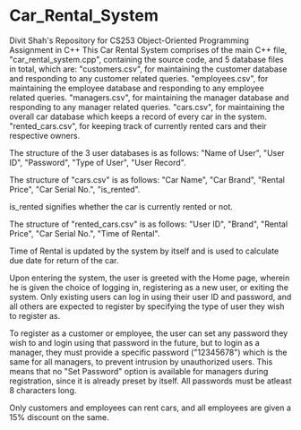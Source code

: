 # Car_Rental_System
Divit Shah's Repository for CS253 Object-Oriented Programming Assignment in C++
This Car Rental System comprises of the main C++ file, "car_rental_system.cpp", containing the source code, and 5 database files in total, which are:
"customers.csv", for maintaining the customer database and responding to any customer related queries.
"employees.csv", for maintaining the employee database and responding to any employee related queries.
"managers.csv", for maintaining the manager database and responding to any manager related queries.
"cars.csv", for maintaining the overall car database which keeps a record of every car in the system.
"rented_cars.csv", for keeping track of currently rented cars and their respective owners.

The structure of the 3 user databases is as follows:
"Name of User", "User ID", "Password", "Type of User", "User Record".

The structure of "cars.csv" is as follows:
"Car Name", "Car Brand", "Rental Price", "Car Serial No.", "is_rented".

is_rented signifies whether the car is currently rented or not.

The structure of "rented_cars.csv" is as follows:
"User ID", "Brand", "Rental Price", "Car Serial No.", "Time of Rental".

Time of Rental is updated by the system by itself and is used to calculate due date for return of the car.

Upon entering the system, the user is greeted with the Home page, wherein he is given the choice of logging in, registering as a new user, or exiting the system. Only existing users can log in using their user ID and password, and all others are expected to register by specifying the type of user they wish to register as.

To register as a customer or employee, the user can set any password they wish to and login using that password in the future, but to login as a manager, they must provide a specific password ("12345678") which is the same for all managers, to prevent intrusion by unauthorized users. This means that no "Set Password" option is available for managers during registration, since it is already preset by itself. All passwords must be atleast 8 characters long. 

Only customers and employees can rent cars, and all employees are given a 15% discount on the same.
